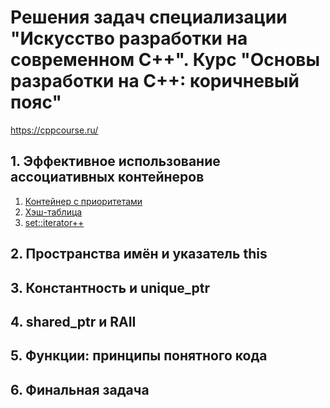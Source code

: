 # Решения задач специализации "Искусство разработки на современном С++". Курс "Основы разработки на С++: коричневый пояс"

<https://cppcourse.ru/>

## 1. Эффективное использование ассоциативных контейнеров

1. [Контейнер с приоритетами](/Part_1/0_priority_container/task.md)
2. [Хэш-таблица](/Part_1/1_hash_set/task.md)
3. [set::iterator++](/Part_1/2_set_iterator++/task.md)

## 2. Пространства имён и указатель this

## 3. Константность и unique_ptr

## 4. shared_ptr и RAII

## 5. Функции: принципы понятного кода

## 6. Финальная задача
